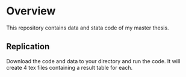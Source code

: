# Overview

This repository contains data and stata code of my master thesis.

## Replication
Download the code and data to your directory and run the code. It will create 4 tex files containing
a result table for each.
